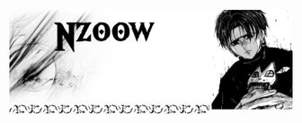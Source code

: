 <p align="center">
    <picture>
        <img src="./assets/images/banner.webp" alt="GitHub profil banner">
    </picture>
</p>


